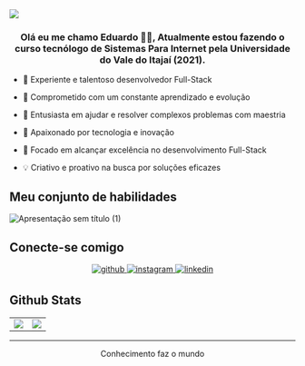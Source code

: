 <img src="https://raw.githubusercontent.com/halfrost/halfrost/master/icons/header_.png">

### <div align="center">Olá eu me chamo Eduardo 👨‍💻, Atualmente estou fazendo o curso tecnólogo de Sistemas Para Internet pela Universidade do Vale do Itajaí (2021).</div>  
  

- 🔭 Experiente e talentoso desenvolvedor Full-Stack

- 🌱 Comprometido com um constante aprendizado e evolução
  
- 🧩 Entusiasta em ajudar e resolver complexos problemas com maestria
  
- 🚀 Apaixonado por tecnologia e inovação
  
- 🎯 Focado em alcançar excelência no desenvolvimento Full-Stack
  
- 💡 Criativo e proativo na busca por soluções eficazes


## Meu conjunto de habilidades 

![Apresentação sem título (1)](https://user-images.githubusercontent.com/73178068/211866501-4cd5b58a-e059-4ea0-9e8d-a4b01f99c306.png)

 

## Conecte-se comigo 
<div align="center">
  <a href="https://github.com/eduardo-amaro-maciel" target="_blank">
    <img src=https://img.shields.io/badge/github-%2324292e.svg?&style=for-the-badge&logo=github&logoColor=white alt=github style="margin-bottom: 5px;" />
  </a>
  <a href="https://instagram.com/eduamaro.m" target="_blank">
    <img src=https://img.shields.io/badge/instagram-%23000000.svg?&style=for-the-badge&logo=instagram&logoColor=white alt=instagram style="margin-bottom: 5px;" />
  </a>
  <a href="https://linkedin.com/in/eduardo-amaro-maciel-a7b899203/" target="_blank">
    <img src=https://img.shields.io/badge/linkedin-%231E77B5.svg?&style=for-the-badge&logo=linkedin&logoColor=white alt=linkedin style="margin-bottom: 5px;" />
  </a>  
</div>  
   

## Github Stats  
<div align="center">
<table>
    <tr>
      <td align="center" style="padding=0;width=50%;">
        <img align="center" style="padding=0;" src="https://github-readme-stats.vercel.app/api/?username=eduardo-amaro-maciel&show_icons=true&title_color=7159c1&text_color=9f9f9f&bg_color=00000000&hide_border=true&icon_color=7159c1&hide_title=true&count_private=true" />
      </td>
      <td align="center" style="padding=0;width=50%;">
        <img align="center" style="padding=0;" src="https://github-readme-stats.vercel.app/api/top-langs/?username=eduardo-amaro-maciel&show_icons=true&title_color=7159c1&text_color=9f9f9f&bg_color=00000000&hide_border=true&icon_color=7159c1&count_private=true" />
      </td>
    </tr>
</table>
</div>

----

<div align="center">Conhecimento faz o mundo</div>
